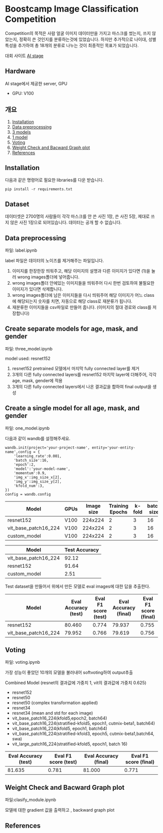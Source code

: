 # Boostcamp Image Classification Competition
Competition의 목적은 사람 얼굴 이미지 데이터만을 가지고 마스크를 썼는지, 쓰지 않았는지, 정확히 쓴 것인지를 분류하는것에 있었습니다. 하지만 추가적으로 나이대, 성별 특성을 추가하여 총 18개의 분류로 나누는 것이 최종적인 목표가 되었습니다.

대회 사이트 [AI stage](https://stages.ai/)

## Hardware
AI stage에서 제공한 server, GPU
- GPU: V100

## 개요
1. [Installation](#installation)
2. [Data preprocessing](#data-preprocessing)
3. [3 models](#create-separate-models-for-age-mask-and-gender)
4. [1 model](#create-a-single-model-for-all-age-mask-and-gender)
5. [Voting](#voting)
6. [Weight Check and Bacward Graph plot](#weight-check-and-bacward-graph-plot)
7. [References](#references)
## Installation
다음과 같은 명령어로 필요한 libraries를 다운 받습니다.
```
pip install -r requirements.txt
```

## Dataset
데이터셋은 2700명의 사람들이 각각 마스크를 안 쓴 사진 1장, 쓴 사진 5장, 제대로 쓰지 않은 사진 1장으로 되어있습니다.
데이터는 공개 할 수 없습니다.

## Data preprocessing
파일: label.ipynb

label 파일은 데이터의 노이즈를 제거해주는 파일입니다.
  1. 이미지를 한장한장 띄워주고, 해당 이미지의 설명과 다른 이미지가 있다면 (1)을 눌러 wrong images폴더에 넣어줍니다.
  2. wrong images폴더 안에있는 이미지들을 띄워주어 다시 한번 검토하여 불필요한 이미지가 있다면 삭제합니다.
  3. wrong images폴더에 남은 이미지들을 다시 띄워주어 해당 이미지가 어느 class에 해당되는지 숫자를 치면, 자동으로 해당 class로 재분류가 됩니다.
  4. 재분류한 이미지들을 csv파일로 만들어 줍니다. (이미지의 절대 경로와 class를 저장합니다)


## Create separate models for age, mask, and gender
파일: three_model.ipynb

model used: resnet152
  1. resnet152 pretrained 모델에서 마지막 fully connected layer를 제거
  2. 3개의 다른 fully connected layers를 resnet152 마지막 layer에 더해주어, 각각 age, mask, gender에 적용
  3. 3개의 다른 fully connected layers에서 나온 결과값을 합하여 final output을 생성

## Create a single model for all age, mask, and gender
파일: one_model.ipynb

다음과 같이 wandb를 설정해주세요.
```
wandb.init(project='your-project-name', entity='your-entity-name',config = {
    'learning_rate':0.001,
    'batch_size':16,
    'epoch':2,
    'model':'your-model-name',
    'momentum':0.9,
    'img_x':img_size_x[2],
    'img_y':img_size_y[2],
    'kfold_num':3,
})
config = wandb.config
```

Model | GPUs | Image size | Training Epochs | k-fold | batch size | learning_rate | momentum
------------ | ------------- | ------------- | ------------- | ------------- | ------------- | ------------- | -------------
resnet152 | V100 | 224x224 | 2 | 3 | 16 | 0.001 | 0.9
vit_base_patch16_224 | V100 | 224x224 | 2 | 3 | 16 | 0.001 | 0.9
custom_model | V100 | 224x224 | 2 | 3 | 16 | 0.001 | 0.9

Model | Test Accuracy
------------ | -------------
vit_base_patch16_224 | 92.12
resnet152 | 91.64
custom_model | 2.51

Test dataset을 만들어서 위에서 만든 모델로 eval images에 대한 답을 추출한다.

Model | Eval Accuracy (test) | Eval F1 score (test) | Eval Accuracy (final) | Eval F1 score (final)
------------ | ------------- | ------------- | ------------- | -------------
resnet152 | 80.460 | 0.774 | 79.937 | 0.755
vit_base_patch16_224 | 79.952 | 0.766 | 79.619 | 0.756

## Voting
파일: voting.ipynb

가장 성능이 좋았던 10개의 모델을 불러내어 softvoting하여 output추출

Combined Model (resnet의 결과값에 가중치 1, vit의 결과값에 가중치 0.625)
- resnet152
- resnet50
- resnet50 (complex transformation applied)
- resnet34
- resnet34 (mean and std for each image)
- vit_base_patch16_224(kfold5,epoch2, batch64)
- vit_base_patch16_224(stratified-kfold5, epoch1, cutmix-beta1, batch64)
- vit_base_patch16_224(kfold5, epoch1, batch64) 
- vit_base_patch16_224(stratified-kfold3, epoch5,  cutmix-beta1,batch64, swa)
- vit_large_patch16_224(stratified-kfold5, epoch1, batch 16)

Eval Accuracy (test) | Eval F1 score (test) | Eval Accuracy (final) | Eval F1 score (final)
------------ | ------------- | ------------- | -------------
81.635 | 0.781 | 81.000 | 0.771

## Weight Check and Bacward Graph plot

파일:clasify_module.ipynb

모델에 대한 gradient 값을 출력하고 , backward graph plot

## References
